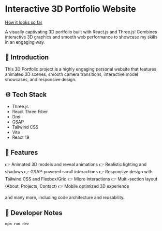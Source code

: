# Interactive 3D Portfolio Website

[How it looks so far](https://new.fivefiftyfive.in)

A visually captivating 3D portfolio built with React.js and Three.js! Combines interactive 3D graphics and smooth web performance to showcase my skills in an engaging way.

## 🤖 Introduction

This 3D Portfolio project is a highly engaging personal website that features animated 3D scenes, smooth camera transitions, interactive model showcases, and responsive design.

## ⚙️ Tech Stack

- Three.js
- React Three Fiber
- Drei
- GSAP
- Tailwind CSS
- Vite
- React 19

## 🔋 Features

👉 Animated 3D models and reveal animations
👉 Realistic lighting and shadows
👉 GSAP-powered scroll interactions
👉 Responsive design with Tailwind CSS and Flexbox/Grid
👉 Micro Interactions
👉 Multi-section layout (About, Projects, Contact)
👉 Mobile optimized 3D experience

and many more, including code architecture and reusability.

## 🤸 Developer Notes

`npm run dev`
